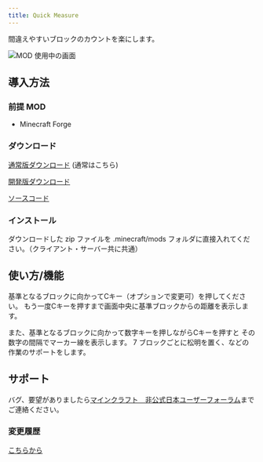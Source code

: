 ```yaml
---
title: Quick Measure
---
```


間違えやすいブロックのカウントを楽にします。

![MOD 使用中の画面](ScreenshotQuickMeasure.png)


## 導入方法

### 前提 MOD

- Minecraft Forge

### **ダウンロード**

[通常版ダウンロード][release_download] (通常はこちら)

[開発版ダウンロード][dev_download]

[ソースコード][GitHub]

### インストール

ダウンロードした zip ファイルを .minecraft/mods フォルダに直接入れてください。（クライアント・サーバー共に共通）


## 使い方/機能

基準となるブロックに向かってCキー（オプションで変更可）を押してください。
もう一度Cキーを押すまで画面中央に基準ブロックからの距離を表示します。

また、基準となるブロックに向かって数字キーを押しながらCキーを押すと
その数字の間隔でマーカー線を表示します。
7 ブロックごとに松明を置く、などの作業のサポートをします。


## サポート
バグ、要望がありましたら[マインクラフト　非公式日本ユーザーフォーラム][forum]までご連絡ください。

### 変更履歴

[こちらから](https://github.com/AtoCrafter/QuickMeasure/blob/master/ChangeLog.txt)


[release_download]: https://copy.com/bquCwEH7KrtX
[dev_download]: https://copy.com/sOsfWpLI7bgU
[forum]: http://forum.minecraftuser.jp/viewtopic.php?f=13&t=4123
[GitHub]: https://github.com/AtoCrafter/QuickMeasure
